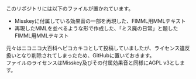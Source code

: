 このリポジトリには以下のファイルが置かれています。

- Misskeyに付属している効果音の一部を再現した、FlMML用MMLテキスト
- 再現したMMLを並べるような形で作成した、「ミス廃の日常」と題したFlMML用MMLテキスト

元々はニコニコ大百科へピコカキコとして投稿していましたが、ライセンス違反扱いとなり削除されてしまったため、GitHubに置いておきます。  
ファイルのライセンスはMisskey及びその付属効果音と同様にAGPL v3とします。
